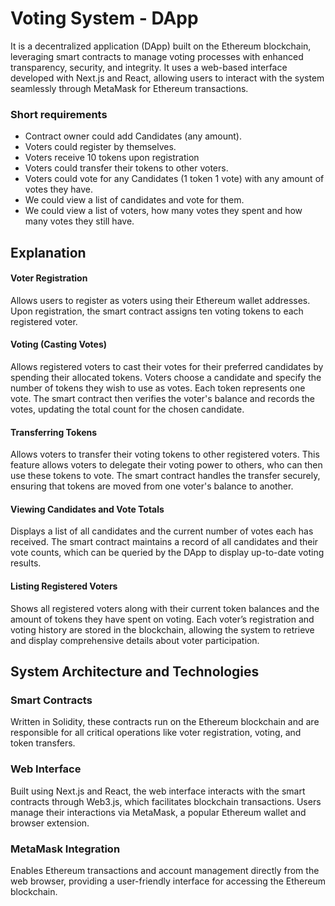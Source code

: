 # Voting System - DApp

It is a decentralized application (DApp) built on the Ethereum blockchain, leveraging smart contracts to manage voting processes with enhanced transparency, security, and integrity. It uses a web-based interface developed with Next.js and React, allowing users to interact with the system seamlessly through MetaMask for Ethereum transactions.



### Short requirements
- Contract owner could add Candidates (any amount).
- Voters could register by themselves.
- Voters receive 10 tokens upon registration
- Voters could transfer their tokens to other voters.
- Voters could vote for any Candidates (1 token 1 vote) with any amount of votes they have.
- We could view a list of candidates and vote for them.
- We could view a list of voters, how many votes they spent and how many votes they still have.

## Explanation
#### Voter Registration
Allows users to register as voters using their Ethereum wallet addresses. Upon registration, the smart contract assigns ten voting tokens to each registered voter.

#### Voting (Casting Votes)
Allows registered voters to cast their votes for their preferred candidates by spending their allocated tokens.  Voters choose a candidate and specify the number of tokens they wish to use as votes. Each token represents one vote. The smart contract then verifies the voter's balance and records the votes, updating the total count for the chosen candidate.


#### Transferring Tokens
Allows voters to transfer their voting tokens to other registered voters. This feature allows voters to delegate their voting power to others, who can then use these tokens to vote. The smart contract handles the transfer securely, ensuring that tokens are moved from one voter's balance to another.


#### Viewing Candidates and Vote Totals
Displays a list of all candidates and the current number of votes each has received. The smart contract maintains a record of all candidates and their vote counts, which can be queried by the DApp to display up-to-date voting results.


#### Listing Registered Voters
Shows all registered voters along with their current token balances and the amount of tokens they have spent on voting. Each voter’s registration and voting history are stored in the blockchain, allowing the system to retrieve and display comprehensive details about voter participation.


## System Architecture and Technologies
### Smart Contracts
Written in Solidity, these contracts run on the Ethereum blockchain and are responsible for all critical operations like voter registration, voting, and token transfers.

### Web Interface
Built using Next.js and React, the web interface interacts with the smart contracts through Web3.js, which facilitates blockchain transactions. Users manage their interactions via MetaMask, a popular Ethereum wallet and browser extension.

### MetaMask Integration
Enables Ethereum transactions and account management directly from the web browser, providing a user-friendly interface for accessing the Ethereum blockchain.
